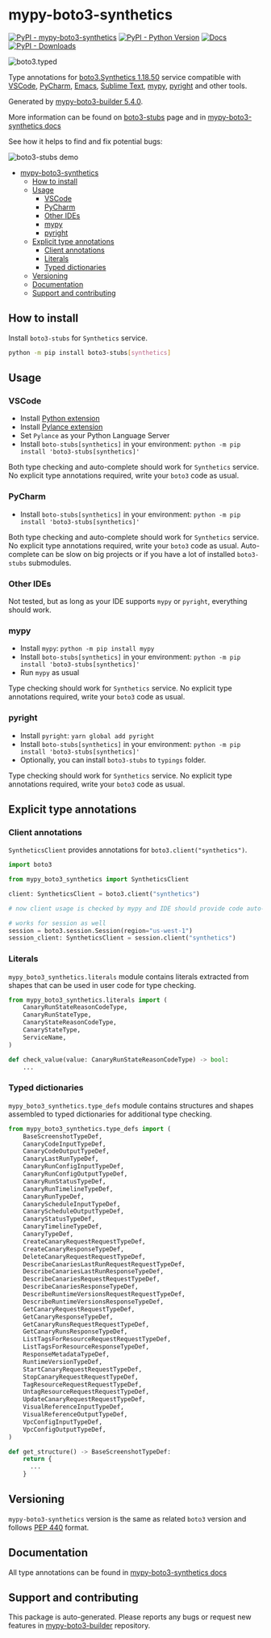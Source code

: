 <a id="mypy-boto3-synthetics"></a>

# mypy-boto3-synthetics

[![PyPI - mypy-boto3-synthetics](https://img.shields.io/pypi/v/mypy-boto3-synthetics.svg?color=blue)](https://pypi.org/project/mypy-boto3-synthetics)
[![PyPI - Python Version](https://img.shields.io/pypi/pyversions/mypy-boto3-synthetics.svg?color=blue)](https://pypi.org/project/mypy-boto3-synthetics)
[![Docs](https://img.shields.io/readthedocs/mypy-boto3-builder.svg?color=blue)](https://mypy-boto3-builder.readthedocs.io/)
[![PyPI - Downloads](https://img.shields.io/pypi/dw/mypy-boto3-synthetics?color=blue)](https://pypistats.org/packages/mypy-boto3-synthetics)

![boto3.typed](https://github.com/vemel/mypy_boto3_builder/raw/master/logo.png)

Type annotations for
[boto3.Synthetics 1.18.50](https://boto3.amazonaws.com/v1/documentation/api/1.18.50/reference/services/synthetics.html#Synthetics)
service compatible with [VSCode](https://code.visualstudio.com/),
[PyCharm](https://www.jetbrains.com/pycharm/),
[Emacs](https://www.gnu.org/software/emacs/),
[Sublime Text](https://www.sublimetext.com/),
[mypy](https://github.com/python/mypy),
[pyright](https://github.com/microsoft/pyright) and other tools.

Generated by
[mypy-boto3-builder 5.4.0](https://github.com/vemel/mypy_boto3_builder).

More information can be found on
[boto3-stubs](https://pypi.org/project/boto3-stubs/) page and in
[mypy-boto3-synthetics docs](https://vemel.github.io/boto3_stubs_docs/mypy_boto3_synthetics/)

See how it helps to find and fix potential bugs:

![boto3-stubs demo](https://github.com/vemel/mypy_boto3_builder/raw/master/demo.gif)

- [mypy-boto3-synthetics](#mypy-boto3-synthetics)
  - [How to install](#how-to-install)
  - [Usage](#usage)
    - [VSCode](#vscode)
    - [PyCharm](#pycharm)
    - [Other IDEs](#other-ides)
    - [mypy](#mypy)
    - [pyright](#pyright)
  - [Explicit type annotations](#explicit-type-annotations)
    - [Client annotations](#client-annotations)
    - [Literals](#literals)
    - [Typed dictionaries](#typed-dictionaries)
  - [Versioning](#versioning)
  - [Documentation](#documentation)
  - [Support and contributing](#support-and-contributing)

<a id="how-to-install"></a>

## How to install

Install `boto3-stubs` for `Synthetics` service.

```bash
python -m pip install boto3-stubs[synthetics]
```

<a id="usage"></a>

## Usage

<a id="vscode"></a>

### VSCode

- Install
  [Python extension](https://marketplace.visualstudio.com/items?itemName=ms-python.python)
- Install
  [Pylance extension](https://marketplace.visualstudio.com/items?itemName=ms-python.vscode-pylance)
- Set `Pylance` as your Python Language Server
- Install `boto-stubs[synthetics]` in your environment:
  `python -m pip install 'boto3-stubs[synthetics]'`

Both type checking and auto-complete should work for `Synthetics` service. No
explicit type annotations required, write your `boto3` code as usual.

<a id="pycharm"></a>

### PyCharm

- Install `boto-stubs[synthetics]` in your environment:
  `python -m pip install 'boto3-stubs[synthetics]'`

Both type checking and auto-complete should work for `Synthetics` service. No
explicit type annotations required, write your `boto3` code as usual.
Auto-complete can be slow on big projects or if you have a lot of installed
`boto3-stubs` submodules.

<a id="other-ides"></a>

### Other IDEs

Not tested, but as long as your IDE supports `mypy` or `pyright`, everything
should work.

<a id="mypy"></a>

### mypy

- Install `mypy`: `python -m pip install mypy`
- Install `boto-stubs[synthetics]` in your environment:
  `python -m pip install 'boto3-stubs[synthetics]'`
- Run `mypy` as usual

Type checking should work for `Synthetics` service. No explicit type
annotations required, write your `boto3` code as usual.

<a id="pyright"></a>

### pyright

- Install `pyright`: `yarn global add pyright`
- Install `boto-stubs[synthetics]` in your environment:
  `python -m pip install 'boto3-stubs[synthetics]'`
- Optionally, you can install `boto3-stubs` to `typings` folder.

Type checking should work for `Synthetics` service. No explicit type
annotations required, write your `boto3` code as usual.

<a id="explicit-type-annotations"></a>

## Explicit type annotations

<a id="client-annotations"></a>

### Client annotations

`SyntheticsClient` provides annotations for `boto3.client("synthetics")`.

```python
import boto3

from mypy_boto3_synthetics import SyntheticsClient

client: SyntheticsClient = boto3.client("synthetics")

# now client usage is checked by mypy and IDE should provide code auto-complete

# works for session as well
session = boto3.session.Session(region="us-west-1")
session_client: SyntheticsClient = session.client("synthetics")
```

<a id="literals"></a>

### Literals

`mypy_boto3_synthetics.literals` module contains literals extracted from shapes
that can be used in user code for type checking.

```python
from mypy_boto3_synthetics.literals import (
    CanaryRunStateReasonCodeType,
    CanaryRunStateType,
    CanaryStateReasonCodeType,
    CanaryStateType,
    ServiceName,
)

def check_value(value: CanaryRunStateReasonCodeType) -> bool:
    ...
```

<a id="typed-dictionaries"></a>

### Typed dictionaries

`mypy_boto3_synthetics.type_defs` module contains structures and shapes
assembled to typed dictionaries for additional type checking.

```python
from mypy_boto3_synthetics.type_defs import (
    BaseScreenshotTypeDef,
    CanaryCodeInputTypeDef,
    CanaryCodeOutputTypeDef,
    CanaryLastRunTypeDef,
    CanaryRunConfigInputTypeDef,
    CanaryRunConfigOutputTypeDef,
    CanaryRunStatusTypeDef,
    CanaryRunTimelineTypeDef,
    CanaryRunTypeDef,
    CanaryScheduleInputTypeDef,
    CanaryScheduleOutputTypeDef,
    CanaryStatusTypeDef,
    CanaryTimelineTypeDef,
    CanaryTypeDef,
    CreateCanaryRequestRequestTypeDef,
    CreateCanaryResponseTypeDef,
    DeleteCanaryRequestRequestTypeDef,
    DescribeCanariesLastRunRequestRequestTypeDef,
    DescribeCanariesLastRunResponseTypeDef,
    DescribeCanariesRequestRequestTypeDef,
    DescribeCanariesResponseTypeDef,
    DescribeRuntimeVersionsRequestRequestTypeDef,
    DescribeRuntimeVersionsResponseTypeDef,
    GetCanaryRequestRequestTypeDef,
    GetCanaryResponseTypeDef,
    GetCanaryRunsRequestRequestTypeDef,
    GetCanaryRunsResponseTypeDef,
    ListTagsForResourceRequestRequestTypeDef,
    ListTagsForResourceResponseTypeDef,
    ResponseMetadataTypeDef,
    RuntimeVersionTypeDef,
    StartCanaryRequestRequestTypeDef,
    StopCanaryRequestRequestTypeDef,
    TagResourceRequestRequestTypeDef,
    UntagResourceRequestRequestTypeDef,
    UpdateCanaryRequestRequestTypeDef,
    VisualReferenceInputTypeDef,
    VisualReferenceOutputTypeDef,
    VpcConfigInputTypeDef,
    VpcConfigOutputTypeDef,
)

def get_structure() -> BaseScreenshotTypeDef:
    return {
      ...
    }
```

<a id="versioning"></a>

## Versioning

`mypy-boto3-synthetics` version is the same as related `boto3` version and
follows [PEP 440](https://www.python.org/dev/peps/pep-0440/) format.

<a id="documentation"></a>

## Documentation

All type annotations can be found in
[mypy-boto3-synthetics docs](https://vemel.github.io/boto3_stubs_docs/mypy_boto3_synthetics/)

<a id="support-and-contributing"></a>

## Support and contributing

This package is auto-generated. Please reports any bugs or request new features
in [mypy-boto3-builder](https://github.com/vemel/mypy_boto3_builder/issues/)
repository.
